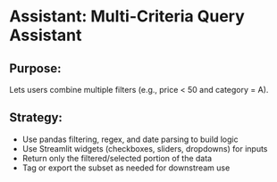 # Assistant: Multi-Criteria Query Assistant

## Purpose:
Lets users combine multiple filters (e.g., price < 50 and category = A).

## Strategy:
- Use pandas filtering, regex, and date parsing to build logic
- Use Streamlit widgets (checkboxes, sliders, dropdowns) for inputs
- Return only the filtered/selected portion of the data
- Tag or export the subset as needed for downstream use
